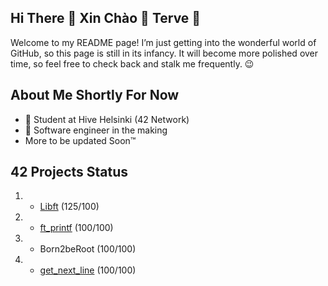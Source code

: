 ## Hi There 👋 Xin Chào 👋 Terve 👋

Welcome to my README page! I’m just getting into the wonderful world of GitHub, so this page is still in its infancy. It will become more polished over time, so feel free to check back and stalk me frequently. 😉

## About Me Shortly For Now

- 🌱 Student at Hive Helsinki (42 Network)
- 👷 Software engineer in the making
- More to be updated Soon™

## 42 Projects Status

1. * [Libft](https://github.com/duyt1713/Libft) (125/100)
2. * [ft_printf](https://github.com/duyt1713/ft_printf) (100/100)
3. * Born2beRoot (100/100)
4. * [get_next_line](https://github.com/duyt1713/get_next_line) (100/100)
